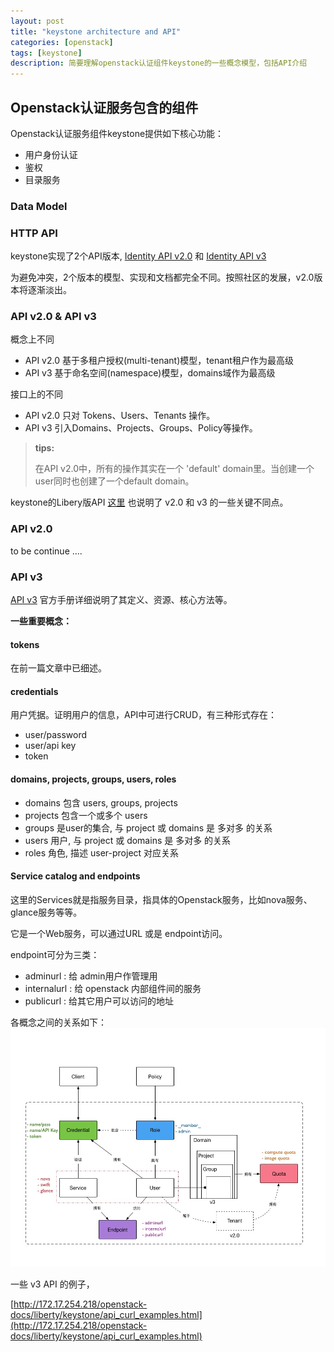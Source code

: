 ```yaml
---
layout: post
title: "keystone architecture and API"
categories: [openstack]
tags: [keystone]
description: 简要理解openstack认证组件keystone的一些概念模型，包括API介绍
---
```



## Openstack认证服务包含的组件

Openstack认证服务组件keystone提供如下核心功能：

* 用户身份认证
* 鉴权
* 目录服务


### Data Model



### HTTP API

keystone实现了2个API版本, [Identity API v2.0](http://specs.openstack.org/openstack/keystone-specs/#v2-0-api)  和 [Identity API v3](http://specs.openstack.org/openstack/keystone-specs/#v3-api)

为避免冲突，2个版本的模型、实现和文档都完全不同。按照社区的发展，v2.0版本将逐渐淡出。

### API v2.0 & API v3

概念上不同

* API v2.0 基于多租户授权(multi-tenant)模型，tenant租户作为最高级
* API v3 基于命名空间(namespace)模型，domains域作为最高级

接口上的不同

* API v2.0 只对 Tokens、Users、Tenants 操作。
* API v3 引入Domains、Projects、Groups、Policy等操作。

>  **tips:**
> 
> 在API v2.0中，所有的操作其实在一个 'default' domain里。当创建一个user同时也创建了一个default domain。
> 

keystone的Libery版API [这里](http://172.17.254.218/openstack-docs/liberty/keystone/http-api.html) 也说明了 v2.0 和 v3 的一些关键不同点。 

### API v2.0

to be continue ....

### API v3

[API v3](http://specs.openstack.org/openstack/keystone-specs/api/v3/identity-api-v3.html) 官方手册详细说明了其定义、资源、核心方法等。

**一些重要概念：**

#### tokens

在前一篇文章中已细述。

#### credentials

用户凭据。证明用户的信息，API中可进行CRUD，有三种形式存在：

* user/password
* user/api key
* token

#### domains, projects, groups, users, roles

* domains 包含 users, groups, projects
* projects 包含一个或多个 users
* groups 是user的集合, 与 project 或 domains 是 多对多 的关系
* users 用户, 与 project 或 domains 是 多对多 的关系
* roles 角色, 描述 user-project 对应关系

#### Service catalog and endpoints

 这里的Services就是指服务目录，指具体的Openstack服务，比如nova服务、glance服务等等。
 
 它是一个Web服务，可以通过URL 或是 endpoint访问。
 
 endpoint可分为三类：
 
 * adminurl : 给 admin用户作管理用
 * internalurl : 给 openstack 内部组件间的服务
 * publicurl : 给其它用户可以访问的地址
 

各概念之间的关系如下：
![relationship](/assets/media/identity_relationship.jpg)

一些 v3 API 的例子，

[http://172.17.254.218/openstack-docs/liberty/keystone/api_curl_examples.html](http://172.17.254.218/openstack-docs/liberty/keystone/api_curl_examples.html) 

